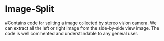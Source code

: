 # Image-Split
#Contains code for spliting a image collected by stereo vision camera. We can extract all the left or right image from the side-by-side view image. The code is well commented and understandable to any general user.

